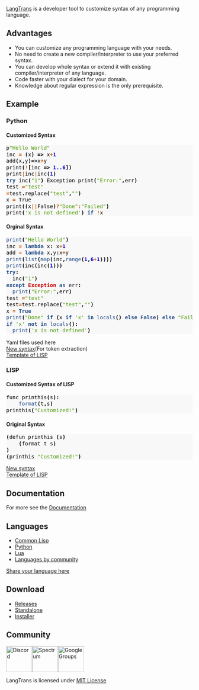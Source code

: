 [LangTrans](https://github.com/LangTrans/LangTrans) is a developer tool to customize syntax of any programming language.

## Advantages
- You can customize any programming language with your needs.
- No need to create a new compiler/interpreter to use your preferred syntax.
- You can develop whole syntax or extend it with existing compiler/interpreter of any language.
- Code faster with your dialect for your domain.
- Knowledge about regular expression is the only prerequisite.

## Example
### Python
#### Customized Syntax

<div class="highlight" style="background: #f8f8f8"><pre style="line-height: 125%;"><span></span><span style="color: #000000">p</span><span style="color: #4e9a06">"Hello World"</span>
<span style="color: #000000">inc</span> <span style="color: #ce5c00; font-weight: bold">=</span> <span style="color: #000000; font-weight: bold">(</span><span style="color: #000000">x</span><span style="color: #000000; font-weight: bold">)</span> <span style="color: #000000; font-weight: bold">=&gt;</span> <span style="color: #000000">x</span><span style="color: #ce5c00; font-weight: bold">+</span><span style="color: #0000cf; font-weight: bold">1</span>
<span style="color: #000000">add</span><span style="color: #000000; font-weight: bold">(</span><span style="color: #000000">x</span><span style="color: #000000; font-weight: bold">,</span><span style="color: #000000">y</span><span style="color: #000000; font-weight: bold">)=&gt;</span><span style="color: #000000">x</span><span style="color: #ce5c00; font-weight: bold">+</span><span style="color: #000000">y</span>
<span style="color: #000000">print</span><span style="color: #000000; font-weight: bold">(</span><span style="color: #ce5c00; font-weight: bold">!</span><span style="color: #000000; font-weight: bold">[</span><span style="color: #000000">inc</span> <span style="color: #000000; font-weight: bold">=&gt;</span> <span style="color: #0000cf; font-weight: bold">1..6</span><span style="color: #000000; font-weight: bold">])</span>
<span style="color: #000000">print</span><span style="color: #ce5c00; font-weight: bold">|</span><span style="color: #000000">inc</span><span style="color: #ce5c00; font-weight: bold">|</span><span style="color: #000000">inc</span><span style="color: #000000; font-weight: bold">(</span><span style="color: #0000cf; font-weight: bold">1</span><span style="color: #000000; font-weight: bold">)</span>
<span style="color: #204a87; font-weight: bold">try</span> <span style="color: #000000">inc</span><span style="color: #000000; font-weight: bold">(</span><span style="color: #4e9a06">"1"</span><span style="color: #000000; font-weight: bold">)</span> <span style="color: #000000">Exception</span> <span style="color: #000000">print</span><span style="color: #000000; font-weight: bold">(</span><span style="color: #4e9a06">"Error:"</span><span style="color: #000000; font-weight: bold">,</span><span style="color: #000000">err</span><span style="color: #000000; font-weight: bold">)</span>
<span style="color: #000000">test</span> <span style="color: #ce5c00; font-weight: bold">=</span><span style="color: #4e9a06">"test"</span>
<span style="color: #ce5c00; font-weight: bold">=</span><span style="color: #000000">test</span><span style="color: #000000; font-weight: bold">.</span><span style="color: #000000">replace</span><span style="color: #000000; font-weight: bold">(</span><span style="color: #4e9a06">"test"</span><span style="color: #000000; font-weight: bold">,</span><span style="color: #4e9a06">""</span><span style="color: #000000; font-weight: bold">)</span>
<span style="color: #000000">x</span> <span style="color: #ce5c00; font-weight: bold">=</span> <span style="color: #000000">True</span>
<span style="color: #000000">print</span><span style="color: #000000; font-weight: bold">((</span><span style="color: #000000">x</span><span style="color: #ce5c00; font-weight: bold">||</span><span style="color: #000000">False</span><span style="color: #000000; font-weight: bold">)</span><span style="color: #ce5c00; font-weight: bold">?</span><span style="color: #4e9a06">"Done"</span><span style="color: #ce5c00; font-weight: bold">:</span><span style="color: #4e9a06">"Failed"</span><span style="color: #000000; font-weight: bold">)</span>
<span style="color: #000000">print</span><span style="color: #000000; font-weight: bold">(</span><span style="color: #4e9a06">'x is not defined'</span><span style="color: #000000; font-weight: bold">)</span> <span style="color: #204a87; font-weight: bold">if</span> <span style="color: #ce5c00; font-weight: bold">!</span><span style="color: #000000">x</span>
</pre></div>

#### Orginal Syntax
<div class="highlight" style="background: #f8f8f8"><pre style="line-height: 125%;"><span></span><span style="color: #204a87">print</span><span style="color: #000000; font-weight: bold">(</span><span style="color: #4e9a06">"Hello World"</span><span style="color: #000000; font-weight: bold">)</span>
<span style="color: #000000">inc</span> <span style="color: #ce5c00; font-weight: bold">=</span> <span style="color: #204a87; font-weight: bold">lambda</span> <span style="color: #000000">x</span><span style="color: #000000; font-weight: bold">:</span> <span style="color: #000000">x</span><span style="color: #ce5c00; font-weight: bold">+</span><span style="color: #0000cf; font-weight: bold">1</span>
<span style="color: #000000">add</span> <span style="color: #ce5c00; font-weight: bold">=</span> <span style="color: #204a87; font-weight: bold">lambda</span> <span style="color: #000000">x</span><span style="color: #000000; font-weight: bold">,</span><span style="color: #000000">y</span><span style="color: #000000; font-weight: bold">:</span><span style="color: #000000">x</span><span style="color: #ce5c00; font-weight: bold">+</span><span style="color: #000000">y</span>
<span style="color: #204a87">print</span><span style="color: #000000; font-weight: bold">(</span><span style="color: #204a87">list</span><span style="color: #000000; font-weight: bold">(</span><span style="color: #204a87">map</span><span style="color: #000000; font-weight: bold">(</span><span style="color: #000000">inc</span><span style="color: #000000; font-weight: bold">,</span><span style="color: #204a87">range</span><span style="color: #000000; font-weight: bold">(</span><span style="color: #0000cf; font-weight: bold">1</span><span style="color: #000000; font-weight: bold">,</span><span style="color: #0000cf; font-weight: bold">6</span><span style="color: #ce5c00; font-weight: bold">+</span><span style="color: #0000cf; font-weight: bold">1</span><span style="color: #000000; font-weight: bold">))))</span>
<span style="color: #204a87">print</span><span style="color: #000000; font-weight: bold">(</span><span style="color: #000000">inc</span><span style="color: #000000; font-weight: bold">(</span><span style="color: #000000">inc</span><span style="color: #000000; font-weight: bold">(</span><span style="color: #0000cf; font-weight: bold">1</span><span style="color: #000000; font-weight: bold">)))</span>
<span style="color: #204a87; font-weight: bold">try</span><span style="color: #000000; font-weight: bold">:</span>
  <span style="color: #000000">inc</span><span style="color: #000000; font-weight: bold">(</span><span style="color: #4e9a06">"1"</span><span style="color: #000000; font-weight: bold">)</span>
<span style="color: #204a87; font-weight: bold">except</span> <span style="color: #cc0000; font-weight: bold">Exception</span> <span style="color: #204a87; font-weight: bold">as</span> <span style="color: #000000">err</span><span style="color: #000000; font-weight: bold">:</span>
  <span style="color: #204a87">print</span><span style="color: #000000; font-weight: bold">(</span><span style="color: #4e9a06">"Error:"</span><span style="color: #000000; font-weight: bold">,</span><span style="color: #000000">err</span><span style="color: #000000; font-weight: bold">)</span>
<span style="color: #000000">test</span> <span style="color: #ce5c00; font-weight: bold">=</span><span style="color: #4e9a06">"test"</span>
<span style="color: #000000">test</span><span style="color: #ce5c00; font-weight: bold">=</span><span style="color: #000000">test</span><span style="color: #ce5c00; font-weight: bold">.</span><span style="color: #000000">replace</span><span style="color: #000000; font-weight: bold">(</span><span style="color: #4e9a06">"test"</span><span style="color: #000000; font-weight: bold">,</span><span style="color: #4e9a06">""</span><span style="color: #000000; font-weight: bold">)</span>
<span style="color: #000000">x</span> <span style="color: #ce5c00; font-weight: bold">=</span> <span style="color: #204a87; font-weight: bold">True</span>
<span style="color: #204a87">print</span><span style="color: #000000; font-weight: bold">(</span><span style="color: #4e9a06">"Done"</span> <span style="color: #204a87; font-weight: bold">if</span> <span style="color: #000000; font-weight: bold">(</span><span style="color: #000000">x</span> <span style="color: #204a87; font-weight: bold">if</span> <span style="color: #4e9a06">'x'</span> <span style="color: #204a87; font-weight: bold">in</span> <span style="color: #204a87">locals</span><span style="color: #000000; font-weight: bold">()</span> <span style="color: #204a87; font-weight: bold">else</span> <span style="color: #204a87; font-weight: bold">False</span><span style="color: #000000; font-weight: bold">)</span> <span style="color: #204a87; font-weight: bold">else</span> <span style="color: #4e9a06">"Failed"</span><span style="color: #000000; font-weight: bold">)</span>
<span style="color: #204a87; font-weight: bold">if</span> <span style="color: #4e9a06">'x'</span> <span style="color: #204a87; font-weight: bold">not</span> <span style="color: #204a87; font-weight: bold">in</span> <span style="color: #204a87">locals</span><span style="color: #000000; font-weight: bold">():</span>
  <span style="color: #204a87">print</span><span style="color: #000000; font-weight: bold">(</span><span style="color: #4e9a06">'x is not defined'</span><span style="color: #000000; font-weight: bold">)</span>
</pre></div>

Yaml files used here<br>
[New syntax](https://github.com/LangTrans/Py_Trans/blob/main/source.yaml)(For token extraction)<br>
[Template of LISP](https://github.com/LangTrans/Py_Trans/blob/main/target.yaml)
### LISP
#### Customized Syntax of LISP

<div class="highlight" style="background: #f8f8f8"><pre style="line-height: 125%;"><span></span><span style="color: #000000">func</span> <span style="color: #000000">printhis</span><span style="color: #000000; font-weight: bold">(</span><span style="color: #000000">s</span><span style="color: #000000; font-weight: bold">):</span>
	<span style="color: #204a87">format</span><span style="color: #000000; font-weight: bold">(</span><span style="color: #000000">t</span><span style="color: #000000; font-weight: bold">,</span><span style="color: #000000">s</span><span style="color: #000000; font-weight: bold">)</span>
<span style="color: #000000">printhis</span><span style="color: #000000; font-weight: bold">(</span><span style="color: #4e9a06">"Customized!"</span><span style="color: #000000; font-weight: bold">)</span>
</pre></div>

#### Original Syntax 
<div class="highlight" style="background: #f8f8f8"><pre style="line-height: 125%;"><span></span><span style="color: #000000; font-weight: bold">(</span><span style="color: #000000">defun</span> <span style="color: #000000">printhis</span> <span style="color: #000000; font-weight: bold">(</span><span style="color: #000000">s</span><span style="color: #000000; font-weight: bold">)</span>
	<span style="color: #000000; font-weight: bold">(</span><span style="color: #000000">format</span> <span style="color: #000000">t</span> <span style="color: #000000">s</span><span style="color: #000000; font-weight: bold">)</span>
<span style="color: #000000; font-weight: bold">)</span>
<span style="color: #000000; font-weight: bold">(</span><span style="color: #000000">printhis</span> <span style="color: #4e9a06">"Customized!"</span><span style="color: #000000; font-weight: bold">)</span>
</pre></div>

[New syntax](https://github.com/LangTrans/LangTrans/blob/main/example/source.yaml)<br>[Template of LISP](https://github.com/LangTrans/LangTrans/blob/main/example/target.yaml)
## Documentation
For more see the [Documentation](https://langtrans.readthedocs.io/en/latest/)

## Languages
* [Common Lisp](https://github.com/B-R-P/LISP_Trans)
* [Python](https://github.com/LangTrans/Py_Trans)
* [Lua](https://github.com/B-R-P/Lua_Trans)
* [Languages by community](https://langtrans.github.io/langtransrepos/)

[Share your language here](https://forms.gle/YDEKapaTZmJspyDeA)

## Download
- [Releases](https://github.com/LangTrans/LangTrans/releases)
- [Standalone](https://drive.google.com/uc?export=download&id=14lanbflcifeIM3PSCL3fF3rFxSBPrt7W)<br>
- [Installer](https://drive.google.com/uc?export=download&id=15soZJZCDrDP5KGVxvD5L9Sg7109XVc7y)

## Community
[<img src="https://discord.com/assets/2c21aeda16de354ba5334551a883b481.png" alt="Discord" style="height: 70px;width: 70px;"/>](https://discord.gg/3nDwppur5S)[<img src="https://avatars.githubusercontent.com/u/25838825?s=200&v=4" alt="Spectrum" style="height: 70px;width: 70px;"/>](https://spectrum.chat/langtrans-community)[<img src="https://www.gstatic.com/images/branding/product/2x/groups_48dp.png" alt="Google Groups" style="height: 70px;width: 70px;"/>](https://groups.google.com/g/langtrans-community)

LangTrans is licensed under [MIT License](https://raw.githubusercontent.com/B-R-P/LangTrans/main/LICENSE)
